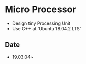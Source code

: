 # Micro Processor
* Design tiny Processing Unit 
* Use C++ at 'Ubuntu 18.04.2 LTS'

## Date
* 19.03.04~

